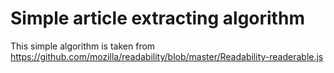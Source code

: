 # Simple article extracting algorithm

This simple algorithm is taken from 
<https://github.com/mozilla/readability/blob/master/Readability-readerable.js>

